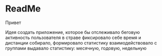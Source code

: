 # ReadMe
Привет

Идея создать приложение, которое бы отслеживало беговую активность пользователя в страве
фиксировало себе время и дистанции
собирало, формировало статистику
взаимодействовало с группами
выдавало статистику: месячную, годовую, недельную
